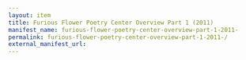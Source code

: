 ```yaml
---
layout: item
title: Furious Flower Poetry Center Overview Part 1 (2011)
manifest_name: furious-flower-poetry-center-overview-part-1-2011-
permalink: furious-flower-poetry-center-overview-part-1-2011-/
external_manifest_url: 
---
```

<!-- Add an essay or interpretive material below this line,
using HTML or markdown.  Do not modify this file above this line -->
